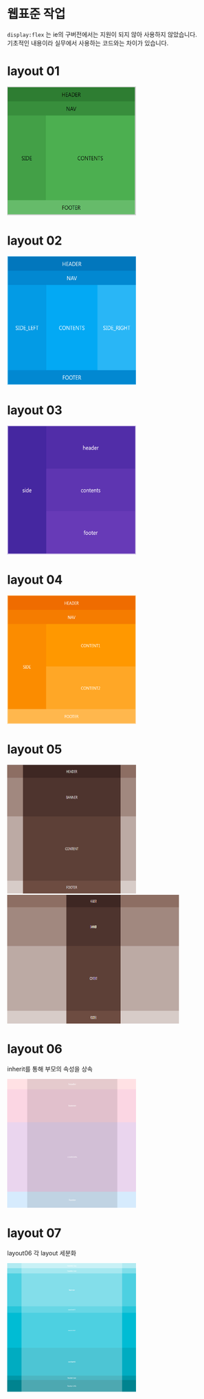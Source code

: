 # 웹표준 작업

<code>display:flex</code> 는 ie의 구버전에서는 지원이 되지 않아 사용하지 않았습니다.  
기초적인 내용이라 실무에서 사용하는 코드와는 차이가 있습니다.

# layout 01

<img width="300px" height="300px" src='/img/01.png' />

# layout 02

<img width="300px" height="300px" src='/img/02.png' />

# layout 03

<img width="300px" height="300px" src='/img/03.png' />

# layout 04

<img width="300px" height="300px" src='/img/04.png' />

# layout 05

<img width="300px" height="300px" src='/img/05-1.png' />
<img width="400px" height="300px" src='/img/05-2.png' />

# layout 06

inherit를 통해 부모의 속성을 상속

<img width="300px" height="300px" src='/img/06.png' />

# layout 07

layout06 각 layout 세분화

<img width="300px" height="300px" src='/img/07.png' />
